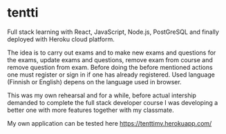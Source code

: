# tentti
Full stack learning with React, JavaScript, Node.js, PostGreSQL and finally deployed with Heroku cloud platform. 

The idea is to carry out exams and to make new exams and questions for the exams, update exams and questions, 
remove exam from course and remove question from exam. Before doing the before mentioned actions one must register or sign in if one has already registered. 
Used language (Finnish or English) depens on the language used in browser.

This was my own rehearsal and for a while, before actual intership demanded to complete the full stack developer course I was developing a better one 
with more features together with my classmate.

My own application can be tested here https://tenttimv.herokuapp.com/
